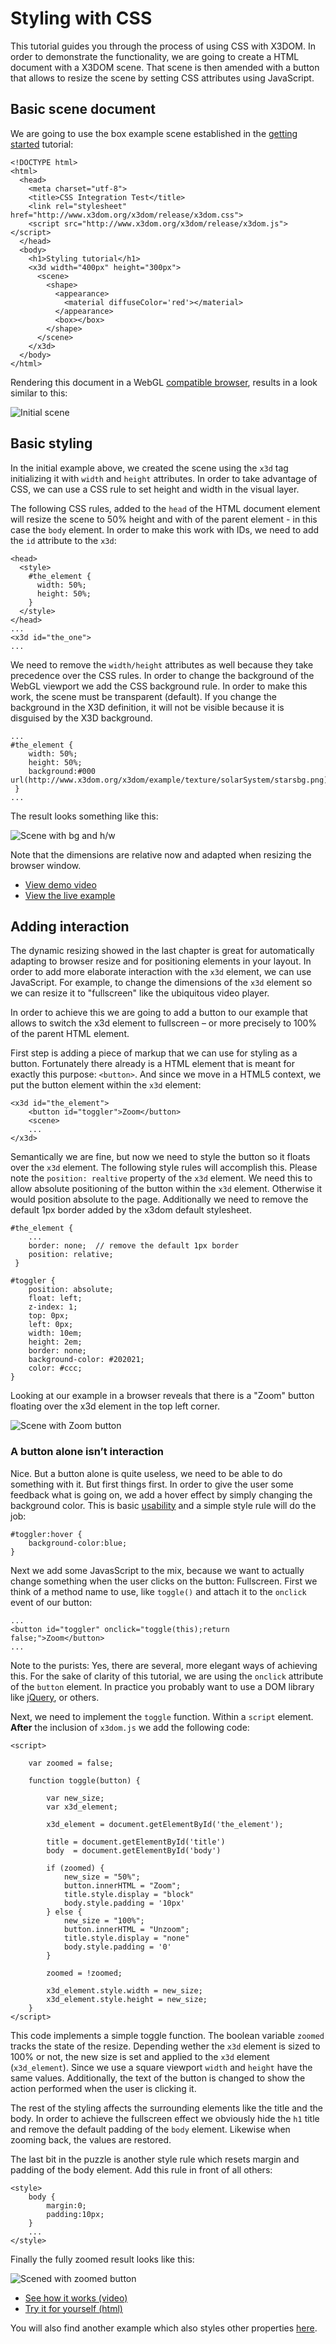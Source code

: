 Styling with CSS
================

This tutorial guides you through the process of using CSS with X3DOM. In order to demonstrate the functionality, we are going to create a HTML document with a X3DOM scene. That scene is then amended with a button that allows to resize the scene by setting CSS attributes using JavaScript.


Basic scene document
--------------------

We are going to use the box example scene established in the [getting started][getting_started] tutorial:

    <!DOCTYPE html>
    <html>
      <head>
        <meta charset="utf-8">
        <title>CSS Integration Test</title>
        <link rel="stylesheet" href="http://www.x3dom.org/x3dom/release/x3dom.css">
        <script src="http://www.x3dom.org/x3dom/release/x3dom.js"></script>
      </head>
      <body>
        <h1>Styling tutorial</h1>
        <x3d width="400px" height="300px">
          <scene>
            <shape>
              <appearance>
                <material diffuseColor='red'></material>  
              </appearance>
              <box></box>
            </shape>
          </scene>
        </x3d>
      </body>
    </html>

Rendering this document in a WebGL [compatible browser][browser_support], results in a look similar to this:

![Initial scene](http://www.x3dom.org/x3dom/tutorials/media/styling/styling1.png "Initial scene")


Basic styling
-------------

In the initial example above, we created the scene using the `x3d` tag initializing it with `width` and `height` attributes. In order to take advantage of CSS, we can use a CSS rule to set height and width in the visual layer.

The following CSS rules, added to the `head` of the HTML document element will resize the scene to 50% height and with of the parent element - in this case the `body` element. In order to make this work with IDs, we need to add the `id` attribute to the `x3d`:

    <head>
      <style>
        #the_element {
          width: 50%;
          height: 50%;
        }
      </style>
    </head>
    ...
    <x3d id="the_one">
    ...
    
We need to remove the `width/height` attributes as well because they take precedence over the CSS rules. In order to change the background of the WebGL viewport we add the CSS background rule. In order to make this work, the scene must be transparent (default). If you change the background in the X3D definition, it will not be visible because it is disguised by the X3D background.

    ...
    #the_element {
        width: 50%;
        height: 50%;
        background:#000 url(http://www.x3dom.org/x3dom/example/texture/solarSystem/starsbg.png);
     }
    ...

The result looks something like this:
 
![Scene with bg and h/w](http://www.x3dom.org/x3dom/tutorials/media/styling/styling2.png "Background and relative dimensions")

Note that the dimensions are relative now and adapted when resizing the browser window.

* [View demo video][styling2_video]
* [View the live example][styling2_html]


Adding interaction
------------------

The dynamic resizing showed in the last chapter is great for automatically adapting to browser resize and for positioning elements in your layout. In order to add more elaborate interaction with the `x3d` element, we can use JavaScript. For example, to change the dimensions of the `x3d` element so we can resize it to "fullscreen" like the ubiquitous video player. 

In order to achieve this we are going to add a button to our example that allows to switch the x3d element to fullscreen – or more precisely to 100% of the parent HTML element.

First step is adding a piece of markup that we can use for styling as a button. Fortunately there already is a HTML element that is meant for exactly this purpose: `<button>`. And since we move in a HTML5 context, we put the button element within the `x3d` element:

    <x3d id="the_element">
        <button id="toggler">Zoom</button>
        <scene>
        ...
    </x3d>

Semantically we are fine, but now we need to style the button so it floats over the `x3d` element. The following style rules will accomplish this. Please note the `position: realtive` property of the `x3d` element. We need this to allow absolute positioning of the button within the `x3d` element. Otherwise it would position absolute to the page. Additionally we need to remove the default 1px border added by the x3dom default stylesheet.
    
    #the_element {
        ...
        border: none;  // remove the default 1px border
        position: relative;
     }
    
    #toggler {
    	position: absolute;
    	float: left;
    	z-index: 1;
    	top: 0px;
    	left: 0px;
    	width: 10em;
    	height: 2em;
    	border: none;
    	background-color: #202021;
    	color: #ccc;
    }

Looking at our example in a browser reveals that there is a "Zoom" button floating over the x3d element in the top left corner.

![Scene with Zoom button](http://www.x3dom.org/x3dom/tutorials/media/styling/styling3.png "Scene with Zoom button")


### A button alone isn’t interaction

Nice. But a button alone is quite useless, we need to be able to do something with it. But first things first. In order to give the user some feedback what is going on, we add a hover effect by simply changing the background color. This is basic [usability](http://www.useit.com/) and a simple style rule will do the job:

    #toggler:hover {
    	background-color:blue;
    }

Next we add some JavasScript to the mix, because we want to actually change something when the user clicks on the button: Fullscreen. First we think of a method name to use, like `toggle()` and attach it to the `onclick` event of our button:

    ...
    <button id="toggler" onclick="toggle(this);return false;">Zoom</button>
    ...

Note to the purists: Yes, there are several, more elegant ways of achieving this. For the sake of clarity of this tutorial, we are using the `onclick` attribute of the `button` element. In practice you probably want to use a DOM library like [jQuery](http://jquery.com), or others.

Next, we need to implement the `toggle` function. Within a `script` element. **After** the inclusion of `x3dom.js` we add the following code:

    <script>
    
    	var zoomed = false;

    	function toggle(button) {

    		var new_size;
    		var x3d_element;
		
    		x3d_element = document.getElementById('the_element');

    		title = document.getElementById('title')
            body  = document.getElementById('body')
            
    		if (zoomed) {
    			new_size = "50%";
    			button.innerHTML = "Zoom";
    			title.style.display = "block"
    			body.style.padding = '10px'
    		} else {
    			new_size = "100%";
    			button.innerHTML = "Unzoom";
    			title.style.display = "none"
    			body.style.padding = '0'
    		}

    		zoomed = !zoomed;

    		x3d_element.style.width = new_size;
    		x3d_element.style.height = new_size;
    	}
    </script>

This code implements a simple toggle function. The boolean variable `zoomed` tracks the state of the resize. Depending wether the `x3d` element is sized to 100% or not, the new size is set and applied to the `x3d` element (`x3d_element`). Since we use a square viewport `width` and `height` have the same values. Additionally, the text of the button is changed to show the action performed when the user is clicking it.

The rest of the styling affects the surrounding elements like the title and the body. In order to achieve the fullscreen effect we obviously hide the `h1` title and remove the default padding of the `body` element. Likewise when zooming back, the values are restored.

The last bit in the puzzle is another style rule which resets margin and padding of the body element. Add this rule in front of all others:

    <style>
        body {
            margin:0;
            padding:10px;
        }
        ...
    </style>


Finally the fully zoomed result looks like this: 

![Scened with zoomed button](http://www.x3dom.org/x3dom/tutorials/media/styling/styling4.png "Scene with zoomed button")


* [See how it works (video)][resize_final_video]
* [Try it for yourself (html)][resize_final_html]


You will also find another example which also styles other properties [here][css_resize_example].


[browser_support]:    http://www.x3dom.org/?page_id=9 "X3DOM browser support"
[styling2_video]:     http://www.x3dom.org/x3dom/tutorials/media/styling/styling2.mov "Demo resizing (video)"
[styling2_html]:      http://www.x3dom.org/x3dom/tutorials/media/styling/styling2.html "Live resizing (html)"
[resize_final_video]: http://www.x3dom.org/x3dom/tutorials/media/styling/styling4.mov "Demo resizing"
[resize_final_html]:  http://www.x3dom.org/x3dom/tutorials/media/styling/styling4.html "Live resizing final (html)"
[getting_started]:    http://www.x3dom.org/?page_id=627 "X3DOM Getting Started"
[css_resize_example]: http://www.x3dom.org/x3dom/example/x3dom_x3dElementCSSIntegration.html "X3DOM resize example"